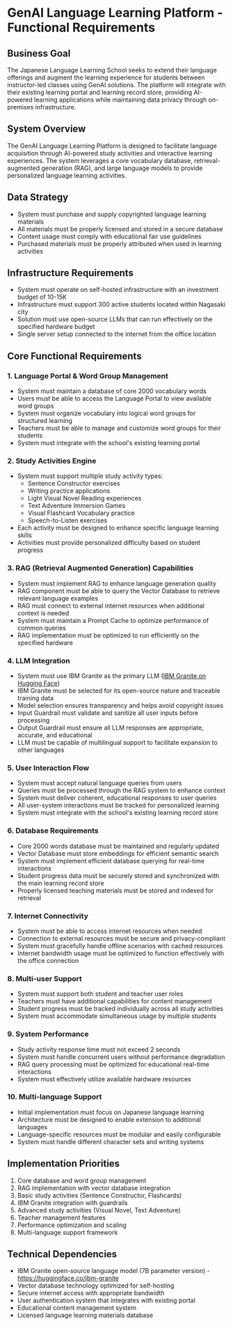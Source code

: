 # GenAI Language Learning Platform - Functional Requirements

## Business Goal
The Japanese Language Learning School seeks to extend their language offerings and augment the learning experience for students between instructor-led classes using GenAI solutions. The platform will integrate with their existing learning portal and learning record store, providing AI-powered learning applications while maintaining data privacy through on-premises infrastructure.

## System Overview
The GenAI Language Learning Platform is designed to facilitate language acquisition through AI-powered study activities and interactive learning experiences. The system leverages a core vocabulary database, retrieval-augmented generation (RAG), and large language models to provide personalized language learning activities.

## Data Strategy
- System must purchase and supply copyrighted language learning materials
- All materials must be properly licensed and stored in a secure database
- Content usage must comply with educational fair use guidelines
- Purchased materials must be properly attributed when used in learning activities

## Infrastructure Requirements
- System must operate on self-hosted infrastructure with an investment budget of 10-15K
- Infrastructure must support 300 active students located within Nagasaki city
- Solution must use open-source LLMs that can run effectively on the specified hardware budget
- Single server setup connected to the internet from the office location

## Core Functional Requirements

### 1. Language Portal & Word Group Management
- System must maintain a database of core 2000 vocabulary words
- Users must be able to access the Language Portal to view available word groups
- System must organize vocabulary into logical word groups for structured learning
- Teachers must be able to manage and customize word groups for their students
- System must integrate with the school's existing learning portal

### 2. Study Activities Engine
- System must support multiple study activity types:
  - Sentence Constructor exercises
  - Writing practice applications
  - Light Visual Novel Reading experiences
  - Text Adventure Immersion Games
  - Visual Flashcard Vocabulary practice
  - Speech-to-Listen exercises
- Each activity must be designed to enhance specific language learning skills
- Activities must provide personalized difficulty based on student progress

### 3. RAG (Retrieval Augmented Generation) Capabilities
- System must implement RAG to enhance language generation quality
- RAG component must be able to query the Vector Database to retrieve relevant language examples
- RAG must connect to external internet resources when additional context is needed
- System must maintain a Prompt Cache to optimize performance of common queries
- RAG implementation must be optimized to run efficiently on the specified hardware

### 4. LLM Integration
- System must use IBM Granite as the primary LLM ([IBM Granite on Hugging Face](https://huggingface.co/IBM/granite-7b-base))
- IBM Granite must be selected for its open-source nature and traceable training data
- Model selection ensures transparency and helps avoid copyright issues
- Input Guardrail must validate and sanitize all user inputs before processing
- Output Guardrail must ensure all LLM responses are appropriate, accurate, and educational
- LLM must be capable of multilingual support to facilitate expansion to other languages

### 5. User Interaction Flow
- System must accept natural language queries from users
- Queries must be processed through the RAG system to enhance context
- System must deliver coherent, educational responses to user queries
- All user-system interactions must be tracked for personalized learning
- System must integrate with the school's existing learning record store

### 6. Database Requirements
- Core 2000 words database must be maintained and regularly updated
- Vector Database must store embeddings for efficient semantic search
- System must implement efficient database querying for real-time interactions
- Student progress data must be securely stored and synchronized with the main learning record store
- Properly licensed teaching materials must be stored and indexed for retrieval

### 7. Internet Connectivity
- System must be able to access internet resources when needed
- Connection to external resources must be secure and privacy-compliant
- System must gracefully handle offline scenarios with cached resources
- Internet bandwidth usage must be optimized to function effectively with the office connection

### 8. Multi-user Support
- System must support both student and teacher user roles
- Teachers must have additional capabilities for content management
- Student progress must be tracked individually across all study activities
- System must accommodate simultaneous usage by multiple students

### 9. System Performance
- Study activity response time must not exceed 2 seconds
- System must handle concurrent users without performance degradation
- RAG query processing must be optimized for educational real-time interactions
- System must effectively utilize available hardware resources

### 10. Multi-language Support
- Initial implementation must focus on Japanese language learning
- Architecture must be designed to enable extension to additional languages
- Language-specific resources must be modular and easily configurable
- System must handle different character sets and writing systems

## Implementation Priorities
1. Core database and word group management
2. RAG implementation with vector database integration
3. Basic study activities (Sentence Constructor, Flashcards)
4. IBM Granite integration with guardrails
5. Advanced study activities (Visual Novel, Text Adventure)
6. Teacher management features
7. Performance optimization and scaling
8. Multi-language support framework

## Technical Dependencies
- IBM Granite open-source language model (7B parameter version) - https://huggingface.co/ibm-granite
- Vector database technology optimized for self-hosting
- Secure internet access with appropriate bandwidth
- User authentication system that integrates with existing portal
- Educational content management system
- Licensed language learning materials database
